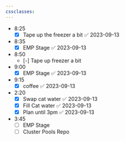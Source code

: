 ```yaml
---
cssclasses:
---
```

- 8:25
	- [x] Tape up the freezer a bit ✅ 2023-09-13
- 8:35
	- [x] EMP Stage ✅ 2023-09-13
- 8:50
	- [-] Tape up freezer a bit
- 9:00
	- [x] EMP Stage ✅ 2023-09-13
- 9:15
	- [x] coffee ✅ 2023-09-13
- 2:20
	- [x] Swap cat water ✅ 2023-09-13
	- [x] Fill Cat water ✅ 2023-09-13
	- [x] Plan until 3pm ✅ 2023-09-13
- 3:45
	- [ ] EMP Stage
	- [ ] Cluster Pools Repo